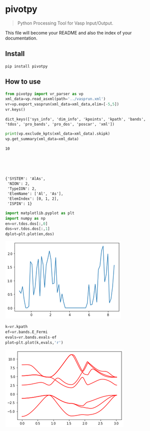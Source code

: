 # pivotpy
> Python Processing Tool for Vasp Input/Output.


This file will become your README and also the index of your documentation.

## Install

`pip install pivotpy`

## How to use

```python
from pivotpy import vr_parser as vp
xml_data=vp.read_asxml(path='../vasprun.xml')
vr=vp.export_vasprun(xml_data=xml_data,elim=[-5,5])
vr.keys()
```




    dict_keys(['sys_info', 'dim_info', 'kpoints', 'kpath', 'bands', 'tdos', 'pro_bands', 'pro_dos', 'poscar', 'xml'])



```python
print(vp.exclude_kpts(xml_data=xml_data).skipk)
vp.get_summary(xml_data=xml_data)
```

    10
    




    {'SYSTEM': 'AlAs',
     'NION': 2,
     'TypeION': 2,
     'ElemName': ['Al', 'As'],
     'ElemIndex': [0, 1, 2],
     'ISPIN': 1}



```python
import matplotlib.pyplot as plt
import numpy as np
en=vr.tdos.dos[:,0]
dos=vr.tdos.dos[:,1]
dplot=plt.plot(en,dos)
```


![png](docs/images/output_6_0.png)


```python
k=vr.kpath
ef=vr.bands.E_Fermi
evals=vr.bands.evals-ef
plot=plt.plot(k,evals,'r')
```


![png](docs/images/output_7_0.png)

